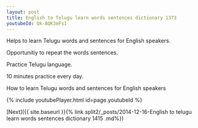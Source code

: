 ```yaml
---
layout: post
title: English to Telugu learn words sentences dictionary 1373 
youtubeId: Qk-8QK3eFsI
---
```

 
 
Helps to learn Telugu words and sentences for English speakers.

Opportunitiy to repeat the words sentences. 

Practice Telugu language. 
 
10 minutes practice every day. 
 
How to learn Telugu words and sentences for English speakers 
 
{% include youtubePlayer.html id=page.youtubeId %}
 
 
[Next]({{ site.baseurl }}{% link  split2/_posts/2014-12-16-English to telugu learn words sentences dictionary 1415 .md%})
 

